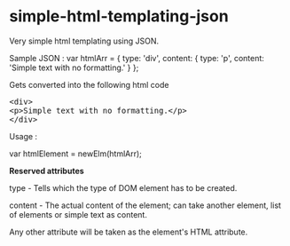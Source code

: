 # simple-html-templating-json
Very simple html templating using JSON.

Sample JSON :
var htmlArr = {
  type: 'div',
  content: {
    type: 'p',
    content: 'Simple text with no formatting.'
  }
};


Gets converted into the following html code
<pre>
&lt;div&gt;
&lt;p&gt;Simple text with no formatting.&lt;/p&gt;
&lt;/div&gt;
</pre>

Usage :

var htmlElement = newElm(htmlArr);

**Reserved attributes**

type - Tells which the type of DOM element has to be created.

content - The actual content of the element; can take another element, list of elements or simple text as content.

Any other attribute will be taken as the element's HTML attribute.
